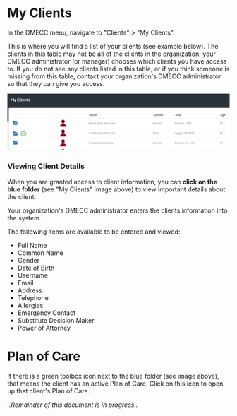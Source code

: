 # My Clients

In the DMECC menu, navigate to "Clients" > "My Clients".

This is where you will find a list of your clients (see example below).
The clients in this table may not be all of the clients in the organization; your DMECC administrator (or manager) chooses which clients you have access to. If you do not see any clients listed in this table, or if you think someone is missing from this table, contact your organization's DMECC administrator so that they can give you access.

![myclient list view](img/sw_myclients_listview.PNG "Example of a 'My Clients' List")

### Viewing Client Details
When you are granted access to client information, you can **click on the blue folder** (see "My Clients" image above) to view important details about the client.

Your organization's DMECC administrator enters the clients information into the system.

The following items are available to be entered and viewed:
- Full Name
- Common Name	
- Gender
- Date of Birth
- Username
- Email
- Address
- Telephone
- Allergies
- Emergency Contact
- Substitute Decision Maker
- Power of Attorney

# Plan of Care
If there is a green toolbox icon next to the blue folder (see image above), that means the client has an active Plan of Care. Click on this icon to open up that client's Plan of Care.

*..Remainder of this document is in progress..*
